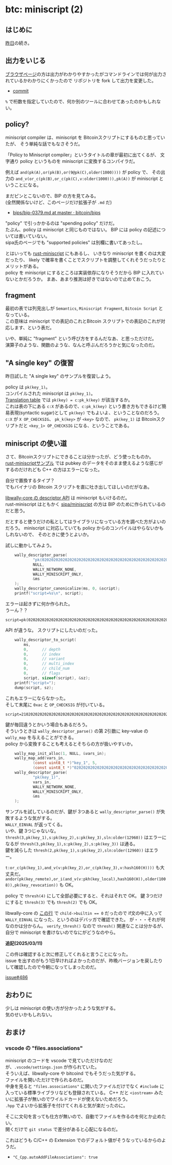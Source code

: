 # btc: miniscript (2)

## はじめに

[昨日](20250307-btc.md)の続き。

## 出力をいじる

[ブラウザページ](https://bitcoin.sipa.be/miniscript/)の方は出力がわかりやすかったがコマンドラインでは何が出力されているかわかりにくかったので
リポジトリを fork して出力を変更した。

* [commit](https://github.com/hirokuma/miniscript/commit/0693fd2bf355d5dce29c281976f40ad724b9f209)

`%` で桁数を指定していたので、何か別のツールに合わせてあったのかもしれない。

## policy?

miniscript compiler は、miniscript を Bitcoinスクリプトにするものと思っていたが、
そう単純な話でもなさそうだ。

「Policy to Miniscript compiler」というタイトルの章が最初に出てくるが、
文字通り policy というものを miniscript に変換するコンパイラだ。

例えば `and(pk(A),or(pk(B),or(9@pk(C),older(1000))))` が policy で、
その出力の `and_v(or_c(pk(B),or_c(pk(C),v:older(1000))),pk(A))` が miniscript ということになる。

まだピンとこないので、BIP の方を見てみる。  
(全然関係ないけど、このページだけ拡張子が `.md` だ)

* [bips/bip-0379.md at master · bitcoin/bips](https://github.com/bitcoin/bips/blob/master/bip-0379.md)

"policy" で引っかかるのは "spending policy" だけだ。  
たぶん、policy は miniscript と同じものではない。
BIP には policy の記述については書いていない。  
sipa氏のページでも "supported policies" は別欄に書いてあったし。  

とはいっても [rust-miniscript](https://github.com/rust-bitcoin/rust-miniscript) にもあるし、
いきなり miniscript を書くのは大変だったり、
likely で確率を書くことでスクリプトを調整してくれそうだったりとメリットがある。  
policy を miniscript にするところは実装依存になりそうだから BIP に入れていないとかだろうか。
まあ、あまり推測は好きではないので止めておこう。

## fragment

最初の表では列見出しが `Semantics`, `Miniscript Fragment`, `Bitcoin Script` となっている。  
この意味は miniscript での表記のこれとBitcoin スクリプトでの表記のこれが対応します、という表だ。

いや、単純に "fragment" という呼び方をするんだなあ、と思っただけだ。  
演算子のような、関数のような、なんと呼ぶんだろうかと気になったのだ。

## "A single key" の復習

昨日試した "A single key" のサンプルを復習しよう。

policy は `pk(key_1)`。  
コンパイルされた miniscript は `pk(key_1)`。  
[Translation table](https://github.com/bitcoin/bips/blob/master/bip-0379.md#translation-table) では `pk(key) = c:pk_k(key)` が該当するか。  
これは表の下にある `c:X` があるので、`c:pk_k(key)` という書き方もできるけど簡易表現(syntactic sugar)として `pk(key)` でもよいよ、ということなのだろう。  
`c:X` が `X OP_CHECKSIG`、 `pk_k(key>` が `<key>` なので、 `pk(key_1)` は Bitcoinスクリプトだと `<key_1> OP_CHECKSIG` になる、ということである。

## miniscript の使い道

さて、Bitcoinスクリプトにできることは分かったが、どう使ったものか。  
[rust-miniscriptサンプル](https://github.com/rust-bitcoin/rust-miniscript/tree/master/examples) では pubkey のデータをそのまま使えるような感じがするのだけれども
C++ の方はエラーになった。

自分で置換するタイプ？  
でもバイナリの Bitcoin スクリプトを直に吐き出してほしいのだがなあ。

[libwally-core の descriptor API](https://wally.readthedocs.io/en/release_1.3.1/descriptor.html) は miniscript もいけるのだ。  
rust-miniscript はともかく [sipa/miniscript](https://github.com/sipa/miniscript) の方は BIP のために作られているのだと思う。

だとすると使うだけの私としてはライブラリになっている方を調べた方がよいのだろう。
miniscript に対応していても policy からのコンパイルはやらないかもしれないので、
そのときに使うとよいか。

試しに動かしてみよう。

```c
    wally_descriptor_parse(
            "pk(020202020202020202020202020202020202020202020202020202020202020202)",
            NULL,
            WALLY_NETWORK_NONE,
            WALLY_MINISCRIPT_ONLY,
            &ms
    );
    wally_descriptor_canonicalize(ms, 0, &script);
    printf("script=%s\n", script);
```

エラーは起きずに何か作られた。  
うーん？？

```console
script=pk(020202020202020202020202020202020202020202020202020202020202020202)#ldku6hfz
```

API が違うな。
スクリプトにしたいのだった。

```c
    wally_descriptor_to_script(
        ms,
        0,      // depth
        0,      // index
        0,      // variant
        0,      // multi_index
        0,      // child_num
        0,      // flags
        script, sizeof(script), &sz);
    printf("script=");
    dump(script, sz);
```

これもエラーにならなかった。  
そして末尾に `0xac` と `OP_CHECKSIG` が付いている。

```console
script=21020202020202020202020202020202020202020202020202020202020202020202ac
```

鍵が毎回違うとかいう場合もあるだろう。  
そういうときは `wally_descriptor_parse()` の第 2引数に key-value の `wally_map` を与えることができる。  
policy から変換することも考えるとそちらの方が扱いやすいか。

```c
    wally_map_init_alloc(1, NULL, &vars_in);
    wally_map_add(vars_in,
            (const uint8_t *)"key_1", 5,
            (const uint8_t *)"020202020202020202020202020202020202020202020202020202020202020202", 66);
    wally_descriptor_parse(
            "pk(key_1)",
            vars_in,
            WALLY_NETWORK_NONE,
            WALLY_MINISCRIPT_ONLY,
            &ms
    );
```

サンプルを試しているのだが、鍵が 3つあると `wally_descriptor_parse()` が失敗するような気がする。  
`WALLY_EINVAL` が返ってくる。  
いや、鍵 3つじゃないな。
`thresh(3,pk(key_1),s:pk(key_2),s:pk(key_3),sln:older(12960))` はエラーになるが
`thresh(3,pk(key_1),s:pk(key_2),s:pk(key_3))` は通る。  
鍵を減らした `thresh(2,pk(key_1),s:pk(key_2),sln:older(12960))` はエラー。

`t:or_c(pk(key_1),and_v(v:pk(key_2),or_c(pk(key_3),v:hash160(H))))` も大丈夫だ。  
`andor(pk(key_remote),or_i(and_v(v:pkh(key_local),hash160(H)),older(1008)),pk(key_revocation))` も OK。  

policy で `thresh(4)` にして全部必要にすると、それはそれで OK。
鍵 3つだけにすると `thresh(3)` でも `thresh(2)` でも OK。  

libwally-core の [この行](https://github.com/ElementsProject/libwally-core/blob/7d2b2cdc2132015b37aadc41b140c5537aceeb6a/src/descriptor.c#L965) で `child->builtin == 0`  だったので if文の中に入って `WALLY_EINVAL` になった、というのはデバッガで確認できた。
が・・・それが何なのかは分からん。
`verify_thresh()` なので `thresh()` 関連なことは分かるが、自分で miniscript を書けないのでなにがどうなのやら。

**追記(2025/03/11)**

この件は確認すると次に修正してくれると言うことになった。  
issue を出すのがもう1日早ければよかったのだが、昨晩バージョンを戻したりして確認したので今朝になってしまったのだ。

[issue#486](https://github.com/ElementsProject/libwally-core/issues/486)

## おわりに

少しは miniscript の使い方が分かったような気がする。  
気のせいかもしれない。

## おまけ

### vscode の "files.associations"

miniscript のコードを vscode で見ていただけなのだが、`.vscode/settings.json` が作られていた。  
そういえば、libwally-core や bitcoind でもそうだった気がする。  
ファイルを開いただけで作られるのだ。  
中身を見ると `"files.associations"` に開いたファイルだけでなく `#include` に入っている標準ライブラリなども登録されている。
C++ だと `<iostream>` みたいに拡張子が無いのでワイルドカードが使えないためだろう。  
`.hpp` でよいから拡張子を付けてくれると気が楽だったのに。

そこに文句を言っても仕方が無いので、自動でファイルを作るのを何とか止めたい。  
開くだけで `git status` で差分があると心配になるのだ。

これはどうも C/C++ の Extension でのデフォルト値がそうなっているからのようだ。

* `"C_Cpp.autoAddFileAssociations": true`
